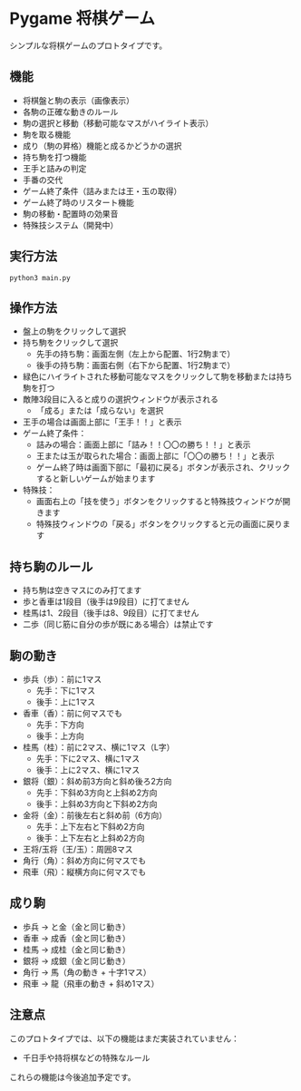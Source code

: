 # Pygame 将棋ゲーム

シンプルな将棋ゲームのプロトタイプです。

## 機能

- 将棋盤と駒の表示（画像表示）
- 各駒の正確な動きのルール
- 駒の選択と移動（移動可能なマスがハイライト表示）
- 駒を取る機能
- 成り（駒の昇格）機能と成るかどうかの選択
- 持ち駒を打つ機能
- 王手と詰みの判定
- 手番の交代
- ゲーム終了条件（詰みまたは王・玉の取得）
- ゲーム終了時のリスタート機能
- 駒の移動・配置時の効果音
- 特殊技システム（開発中）

## 実行方法

```
python3 main.py
```

## 操作方法

- 盤上の駒をクリックして選択
- 持ち駒をクリックして選択
  - 先手の持ち駒：画面左側（左上から配置、1行2駒まで）
  - 後手の持ち駒：画面右側（右下から配置、1行2駒まで）
- 緑色にハイライトされた移動可能なマスをクリックして駒を移動または持ち駒を打つ
- 敵陣3段目に入ると成りの選択ウィンドウが表示される
  - 「成る」または「成らない」を選択
- 王手の場合は画面上部に「王手！！」と表示
- ゲーム終了条件：
  - 詰みの場合：画面上部に「詰み！！〇〇の勝ち！！」と表示
  - 王または玉が取られた場合：画面上部に「〇〇の勝ち！！」と表示
  - ゲーム終了時は画面下部に「最初に戻る」ボタンが表示され、クリックすると新しいゲームが始まります
- 特殊技：
  - 画面右上の「技を使う」ボタンをクリックすると特殊技ウィンドウが開きます
  - 特殊技ウィンドウの「戻る」ボタンをクリックすると元の画面に戻ります

## 持ち駒のルール

- 持ち駒は空きマスにのみ打てます
- 歩と香車は1段目（後手は9段目）に打てません
- 桂馬は1、2段目（後手は8、9段目）に打てません
- 二歩（同じ筋に自分の歩が既にある場合）は禁止です

## 駒の動き

- 歩兵（歩）：前に1マス
  - 先手：下に1マス
  - 後手：上に1マス
- 香車（香）：前に何マスでも
  - 先手：下方向
  - 後手：上方向
- 桂馬（桂）：前に2マス、横に1マス（L字）
  - 先手：下に2マス、横に1マス
  - 後手：上に2マス、横に1マス
- 銀将（銀）：斜め前3方向と斜め後ろ2方向
  - 先手：下斜め3方向と上斜め2方向
  - 後手：上斜め3方向と下斜め2方向
- 金将（金）：前後左右と斜め前（6方向）
  - 先手：上下左右と下斜め2方向
  - 後手：上下左右と上斜め2方向
- 王将/玉将（王/玉）：周囲8マス
- 角行（角）：斜め方向に何マスでも
- 飛車（飛）：縦横方向に何マスでも

## 成り駒

- 歩兵 → と金（金と同じ動き）
- 香車 → 成香（金と同じ動き）
- 桂馬 → 成桂（金と同じ動き）
- 銀将 → 成銀（金と同じ動き）
- 角行 → 馬（角の動き + 十字1マス）
- 飛車 → 龍（飛車の動き + 斜め1マス）

## 注意点

このプロトタイプでは、以下の機能はまだ実装されていません：

- 千日手や持将棋などの特殊なルール

これらの機能は今後追加予定です。
